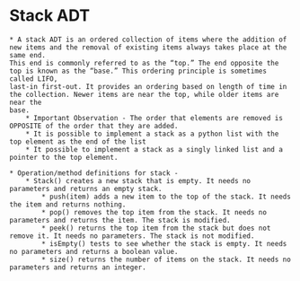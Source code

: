 # Stack ADT
	* A stack ADT is an ordered collection of items where the addition of new items and the removal of existing items always takes place at the same end.
	This end is commonly referred to as the “top.” The end opposite the top is known as the “base.” This ordering principle is sometimes called LIFO,
	last-in first-out. It provides an ordering based on length of time in the collection. Newer items are near the top, while older items are near the
	base.
		* Important Observation - The order that elements are removed is OPPOSITE of the order that they are added.
		* It is possible to implement a stack as a python list with the top element as the end of the list
		* It possible to implement a stack as a singly linked list and a pointer to the top element.

	* Operation/method definitions for stack -
		* Stack() creates a new stack that is empty. It needs no parameters and returns an empty stack.
			* push(item) adds a new item to the top of the stack. It needs the item and returns nothing.
			* pop() removes the top item from the stack. It needs no parameters and returns the item. The stack is modified.
			* peek() returns the top item from the stack but does not remove it. It needs no parameters. The stack is not modified.
			* isEmpty() tests to see whether the stack is empty. It needs no parameters and returns a boolean value.
			* size() returns the number of items on the stack. It needs no parameters and returns an integer.